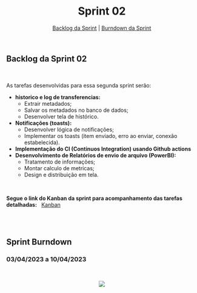 
<h1 align="center">Sprint 02</h1>

<p align="center">
 <a href="#product-backlog">Backlog da Sprint</a> |  <a href="#sprint-burndown">Burndown da Sprint</a>
</p>

<br>

## Backlog da Sprint 02
<br>

As tarefas desenvolvidas para essa segunda sprint serão:
- **historico e log de transferencias:** 
    * Extrair metadados;
    * Salvar os metadados no banco de dados;
    * Desenvolver tela de histórico.
- **Notificações (toasts):** 
    * Desenvolver lógica de notificações;
    * Implementar os toasts (item enviado, erro ao enviar, conexão estabelecida).
- **Implementação do CI (Continuos Integration) usando Github actions** 
- **Desenvolvimento de Relatórios de envio de arquivo (PowerBI):** 
    * Tratamento de informações;
    * Montar calculo de metricas;
    * Design e distribuição em tela.
    
<br>
 
**Segue o link do Kanban da sprint para acompanhamento das tarefas detalhadas:** &nbsp; [Kanban](https://github.com/orgs/PhatomFatec/projects/2/views/1)
  
<br>


<br>

## Sprint Burndown

### 03/04/2023 a 10/04/2023
<br>

<p align="center"> 
<img src="https://media.discordapp.net/attachments/887890002741170176/1095119203658375168/Imagem_do_WhatsApp_de_2023-04-10_as_19.51.09.jpg?width=925&height=562"/> <br>
</p>

<br>
